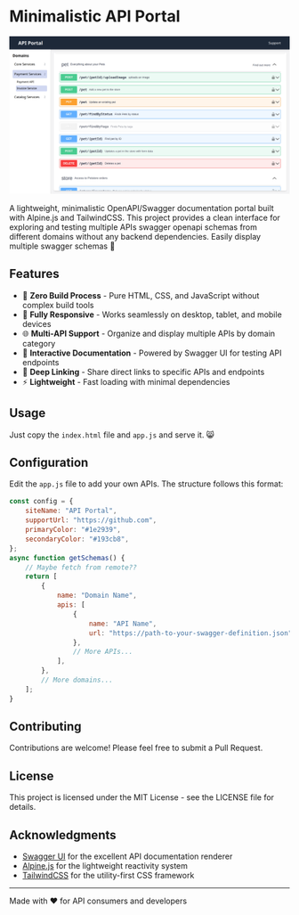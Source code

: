 # Minimalistic API Portal

![API Portal Preview](/preview.png)

A lightweight, minimalistic OpenAPI/Swagger documentation portal built with Alpine.js and TailwindCSS. This project provides a clean interface for exploring and testing multiple APIs swagger openapi schemas from different domains without any backend dependencies. Easily display multiple swagger schemas 🤩

## Features

- 🚀 **Zero Build Process** - Pure HTML, CSS, and JavaScript without complex build tools
- 📱 **Fully Responsive** - Works seamlessly on desktop, tablet, and mobile devices
- 🌐 **Multi-API Support** - Organize and display multiple APIs by domain category
- 🔎 **Interactive Documentation** - Powered by Swagger UI for testing API endpoints
- 🔄 **Deep Linking** - Share direct links to specific APIs and endpoints
- ⚡ **Lightweight** - Fast loading with minimal dependencies

## Usage

Just copy the `index.html` file and `app.js` and serve it. 😸

## Configuration

Edit the `app.js` file to add your own APIs. The structure follows this format:

```javascript
const config = {
    siteName: "API Portal",
    supportUrl: "https://github.com",
    primaryColor: "#1e2939",
    secondaryColor: "#193cb8",
};
async function getSchemas() {
    // Maybe fetch from remote??
    return [
        {
            name: "Domain Name",
            apis: [
                {
                    name: "API Name",
                    url: "https://path-to-your-swagger-definition.json",
                },
                // More APIs...
            ],
        },
        // More domains...
    ];
}
```

## Contributing

Contributions are welcome! Please feel free to submit a Pull Request.

## License

This project is licensed under the MIT License - see the LICENSE file for details.

## Acknowledgments

- [Swagger UI](https://swagger.io/tools/swagger-ui/) for the excellent API documentation renderer
- [Alpine.js](https://alpinejs.dev/) for the lightweight reactivity system
- [TailwindCSS](https://tailwindcss.com/) for the utility-first CSS framework

---

Made with ❤️ for API consumers and developers
